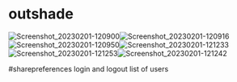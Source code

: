 # outshade

![Screenshot_20230201-120900](https://user-images.githubusercontent.com/68375571/215971250-86d564a2-6a43-472f-815b-53b16b26015d.jpg)![Screenshot_20230201-120916](https://user-images.githubusercontent.com/68375571/215971276-84a3392a-53d7-489f-b37d-650524e17500.jpg)![Screenshot_20230201-120950](https://user-images.githubusercontent.com/68375571/215971316-8e1ab2a8-5c1a-400d-a2da-a62affebfe80.jpg)![Screenshot_20230201-121233](https://user-images.githubusercontent.com/68375571/215971403-383a5c0b-96c9-4f55-83f8-4b4672c6536f.jpg)![Screenshot_20230201-121253](https://user-images.githubusercontent.com/68375571/215971446-003b2f62-ac58-4f26-b152-b9932c3f2c84.jpg)![Screenshot_20230201-121242](https://user-images.githubusercontent.com/68375571/215971507-13f1ec40-c069-44d6-8ab3-86167e21062f.jpg)

#sharepreferences
login and logout list of users
